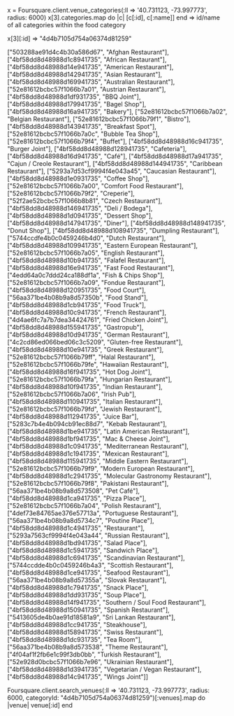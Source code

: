 

x = Foursquare.client.venue_categories(:ll => '40.731123, -73.997773', radius: 6000)
x[3].categories.map do |c|
    [c[:id], c[:name]]
end
=> id/name of all categories within the food category

x[3][:id]
 => "4d4b7105d754a06374d81259"

["503288ae91d4c4b30a586d67", "Afghan Restaurant"],
["4bf58dd8d48988d1c8941735", "African Restaurant"],
["4bf58dd8d48988d14e941735", "American Restaurant"],
["4bf58dd8d48988d142941735", "Asian Restaurant"],
["4bf58dd8d48988d169941735", "Australian Restaurant"],
["52e81612bcbc57f1066b7a01", "Austrian Restaurant"],
["4bf58dd8d48988d1df931735", "BBQ Joint"],
["4bf58dd8d48988d179941735", "Bagel Shop"],
["4bf58dd8d48988d16a941735", "Bakery"],
["52e81612bcbc57f1066b7a02", "Belgian Restaurant"],
["52e81612bcbc57f1066b79f1", "Bistro"],
["4bf58dd8d48988d143941735", "Breakfast Spot"],
["52e81612bcbc57f1066b7a0c", "Bubble Tea Shop"],
["52e81612bcbc57f1066b79f4", "Buffet"],
["4bf58dd8d48988d16c941735", "Burger Joint"],
["4bf58dd8d48988d128941735", "Cafeteria"],
["4bf58dd8d48988d16d941735", "Café"],
["4bf58dd8d48988d17a941735", "Cajun / Creole Restaurant"],
["4bf58dd8d48988d144941735", "Caribbean Restaurant"],
["5293a7d53cf9994f4e043a45", "Caucasian Restaurant"],
["4bf58dd8d48988d1e0931735", "Coffee Shop"],
["52e81612bcbc57f1066b7a00", "Comfort Food Restaurant"],
["52e81612bcbc57f1066b79f2", "Creperie"],
["52f2ae52bcbc57f1066b8b81", "Czech Restaurant"],
["4bf58dd8d48988d146941735", "Deli / Bodega"],
["4bf58dd8d48988d1d0941735", "Dessert Shop"],
["4bf58dd8d48988d147941735", "Diner"],
["4bf58dd8d48988d148941735", "Donut Shop"],
["4bf58dd8d48988d108941735", "Dumpling Restaurant"],
["5744ccdfe4b0c0459246b4d0", "Dutch Restaurant"],
["4bf58dd8d48988d109941735", "Eastern European Restaurant"],
["52e81612bcbc57f1066b7a05", "English Restaurant"],
["4bf58dd8d48988d10b941735", "Falafel Restaurant"],
["4bf58dd8d48988d16e941735", "Fast Food Restaurant"],
["4edd64a0c7ddd24ca188df1a", "Fish & Chips Shop"],
["52e81612bcbc57f1066b7a09", "Fondue Restaurant"],
["4bf58dd8d48988d120951735", "Food Court"],
["56aa371be4b08b9a8d57350b", "Food Stand"],
["4bf58dd8d48988d1cb941735", "Food Truck"],
["4bf58dd8d48988d10c941735", "French Restaurant"],
["4d4ae6fc7a7b7dea34424761", "Fried Chicken Joint"],
["4bf58dd8d48988d155941735", "Gastropub"],
["4bf58dd8d48988d10d941735", "German Restaurant"],
["4c2cd86ed066bed06c3c5209", "Gluten-free Restaurant"],
["4bf58dd8d48988d10e941735", "Greek Restaurant"],
["52e81612bcbc57f1066b79ff", "Halal Restaurant"],
["52e81612bcbc57f1066b79fe", "Hawaiian Restaurant"],
["4bf58dd8d48988d16f941735", "Hot Dog Joint"],
["52e81612bcbc57f1066b79fa", "Hungarian Restaurant"],
["4bf58dd8d48988d10f941735", "Indian Restaurant"],
["52e81612bcbc57f1066b7a06", "Irish Pub"],
["4bf58dd8d48988d110941735", "Italian Restaurant"],
["52e81612bcbc57f1066b79fd", "Jewish Restaurant"],
["4bf58dd8d48988d112941735", "Juice Bar"],
["5283c7b4e4b094cb91ec88d7", "Kebab Restaurant"],
["4bf58dd8d48988d1be941735", "Latin American Restaurant"],
["4bf58dd8d48988d1bf941735", "Mac & Cheese Joint"],
["4bf58dd8d48988d1c0941735", "Mediterranean Restaurant"],
["4bf58dd8d48988d1c1941735", "Mexican Restaurant"],
["4bf58dd8d48988d115941735", "Middle Eastern Restaurant"],
["52e81612bcbc57f1066b79f9", "Modern European Restaurant"],
["4bf58dd8d48988d1c2941735", "Molecular Gastronomy Restaurant"],
["52e81612bcbc57f1066b79f8", "Pakistani Restaurant"],
["56aa371be4b08b9a8d573508", "Pet Café"],
["4bf58dd8d48988d1ca941735", "Pizza Place"],
["52e81612bcbc57f1066b7a04", "Polish Restaurant"],
["4def73e84765ae376e57713a", "Portuguese Restaurant"],
["56aa371be4b08b9a8d5734c7", "Poutine Place"],
["4bf58dd8d48988d1c4941735", "Restaurant"],
["5293a7563cf9994f4e043a44", "Russian Restaurant"],
["4bf58dd8d48988d1bd941735", "Salad Place"],
["4bf58dd8d48988d1c5941735", "Sandwich Place"],
["4bf58dd8d48988d1c6941735", "Scandinavian Restaurant"],
["5744ccdde4b0c0459246b4a3", "Scottish Restaurant"],
["4bf58dd8d48988d1ce941735", "Seafood Restaurant"],
["56aa371be4b08b9a8d57355a", "Slovak Restaurant"],
["4bf58dd8d48988d1c7941735", "Snack Place"],
["4bf58dd8d48988d1dd931735", "Soup Place"],
["4bf58dd8d48988d14f941735", "Southern / Soul Food Restaurant"],
["4bf58dd8d48988d150941735", "Spanish Restaurant"],
["5413605de4b0ae91d18581a9", "Sri Lankan Restaurant"],
["4bf58dd8d48988d1cc941735", "Steakhouse"], 
["4bf58dd8d48988d158941735", "Swiss Restaurant"],
["4bf58dd8d48988d1dc931735", "Tea Room"],
["56aa371be4b08b9a8d573538", "Theme Restaurant"],
["4f04af1f2fb6e1c99f3db0bb", "Turkish Restaurant"],
["52e928d0bcbc57f1066b7e96", "Ukrainian Restaurant"],
["4bf58dd8d48988d1d3941735", "Vegetarian / Vegan Restaurant"],
["4bf58dd8d48988d14c941735", "Wings Joint"]]


 Foursquare.client.search_venues(:ll => '40.731123, -73.997773', radius: 6000, categoryId: "4d4b7105d754a06374d81259")[:venues].map do |venue|
     venue[:id]
 end
